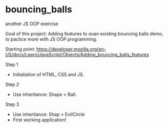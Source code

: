# bouncing_balls
another JS OOP exercise

Goal of this project:
Adding features to ouan existing bouncing balls demo, to pactice more with JS OOP programming.

Starting point:
https://developer.mozilla.org/en-US/docs/Learn/JavaScript/Objects/Adding_bouncing_balls_features


Step 1
- Initialiation of HTML, CSS and JS.

Step 2
- Use inheritance: Shape > Ball.

Step 3
- Use inheritance: Shap > EvilCircle
- First working application!
